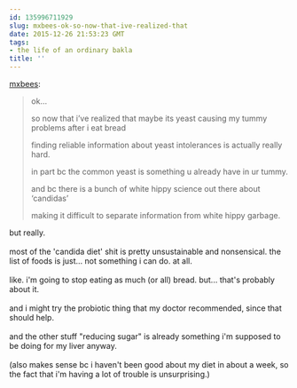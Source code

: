 ```yaml
---
id: 135996711929
slug: mxbees-ok-so-now-that-ive-realized-that
date: 2015-12-26 21:53:23 GMT
tags:
- the life of an ordinary bakla
title: ''
---
```

<p><a class="tumblr_blog" href="http://mxbees.tumblr.com/post/135995982329">mxbees</a>:</p>
<blockquote>
<p>ok…</p>

<p>so now that i’ve realized that maybe its yeast causing my tummy problems after i eat bread</p>

<p>finding reliable information about yeast intolerances is actually really hard.</p>

<p>in part bc the common yeast is something u already have in ur tummy.</p>

<p>and bc there is a bunch of white hippy science out there about ‘candidas’</p>

<p>making it difficult to separate information from white hippy garbage.</p>
</blockquote>

<p>but really.<br/><br/>most of the 'candida diet' shit is pretty unsustainable and nonsensical. the list of foods is just... not something i can do. at all.<br/><br/>like. i'm going to stop eating as much (or all) bread. but... that's probably about it.<br/><br/>and i might try the probiotic thing that my doctor recommended, since that should help.<br/><br/>and the other stuff "reducing sugar" is already something i'm supposed to be doing for my liver anyway.<br/><br/>(also makes sense bc i haven't been good about my diet in about a week, so the fact that i'm having a lot of trouble is unsurprising.)</p>